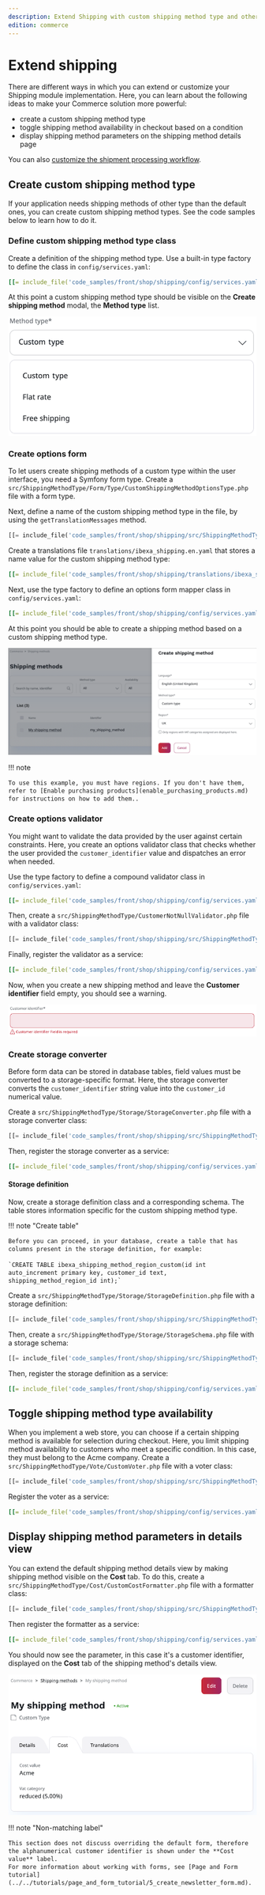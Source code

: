 ```yaml
---
description: Extend Shipping with custom shipping method type and other extra features.
edition: commerce
---
```


# Extend shipping

There are different ways in which you can extend or customize your Shipping module implementation. 
Here, you can learn about the following ideas to make your Commerce solution more powerful:

- create a custom shipping method type
- toggle shipping method availability in checkout based on a condition
- display shipping method parameters on the shipping method details page

You can also [customize the shipment processing workflow](configure_shipment.md#custom-shipment-workflows).

## Create custom shipping method type

If your application needs shipping methods of other type than the default ones, you can create custom shipping method types. 
See the code samples below to learn how to do it.
 
### Define custom shipping method type class

Create a definition of the shipping method type. 
Use a built-in type factory to define the class in `config/services.yaml`:

``` yaml
[[= include_file('code_samples/front/shop/shipping/config/services.yaml', 0, 1) =]][[= include_file('code_samples/front/shop/shipping/config/services.yaml', 1, 8) =]]
```

At this point a custom shipping method type should be visible on the **Create shipping method** modal, the **Method type** list.

![Selecting a shipping method type](img/shipping_method_type_selection.png "Selecting a shipping method type")

### Create options form

To let users create shipping methods of a custom type within the user interface, you need a Symfony form type. 
Create a `src/ShippingMethodType/Form/Type/CustomShippingMethodOptionsType.php` file with a form type.

Next, define a name of the custom shipping method type in the file, by using the `getTranslationMessages` method.

``` php hl_lines="32"
[[= include_file('code_samples/front/shop/shipping/src/ShippingMethodType/Form/Type/CustomShippingMethodOptionsType.php') =]]
```

Create a translations file `translations/ibexa_shipping.en.yaml` that stores a name value for the custom shipping method type:

``` yaml
[[= include_file('code_samples/front/shop/shipping/translations/ibexa_shipping.en.yaml') =]]
```

Next, use the type factory to define an options form mapper class in `config/services.yaml`:

``` yaml
[[= include_file('code_samples/front/shop/shipping/config/services.yaml', 0, 1) =]][[= include_file('code_samples/front/shop/shipping/config/services.yaml', 8, 15) =]]
```

At this point you should be able to create a shipping method based on a custom shipping method type.

![Creating a shipping method of custom type](img/custom_shipping_method_type.png "Creating a shipping method of custom type")

!!! note

    To use this example, you must have regions. If you don't have them, refer to [Enable purchasing products](enable_purchasing_products.md) for instructions on how to add them..

### Create options validator

You might want to validate the data provided by the user against certain constraints. 
Here, you create an options validator class that checks whether the user provided the `customer_identifier` value and dispatches an error when needed.

Use the type factory to define a compound validator class in `config/services.yaml`:

``` yaml
[[= include_file('code_samples/front/shop/shipping/config/services.yaml', 0, 1) =]][[= include_file('code_samples/front/shop/shipping/config/services.yaml', 15, 22) =]]
```

Then, create a `src/ShippingMethodType/CustomerNotNullValidator.php` file with a validator class:

``` php
[[= include_file('code_samples/front/shop/shipping/src/ShippingMethodType/CustomerNotNullValidator.php') =]]
```

Finally, register the validator as a service:

``` yaml
[[= include_file('code_samples/front/shop/shipping/config/services.yaml', 0, 1) =]][[= include_file('code_samples/front/shop/shipping/config/services.yaml', 22, 25) =]]
```

Now, when you create a new shipping method and leave the **Customer identifier** field empty, you should see a warning.

![Option validator in action](img/custom_shipping_type_validator.png "Option validator in action")

### Create storage converter

Before form data can be stored in database tables, field values must be converted to a storage-specific format.
Here, the storage converter converts the `customer_identifier` string value into the `customer_id` numerical value.

Create a `src/ShippingMethodType/Storage/StorageConverter.php` file with a storage converter class:

``` php
[[= include_file('code_samples/front/shop/shipping/src/ShippingMethodType/Storage/StorageConverter.php') =]]
```

Then, register the storage converter as a service:

``` yaml
[[= include_file('code_samples/front/shop/shipping/config/services.yaml', 0, 1) =]][[= include_file('code_samples/front/shop/shipping/config/services.yaml', 25, 28) =]]
```

#### Storage definition 

Now, create a storage definition class and a corresponding schema.
The table stores information specific for the custom shipping method type.

!!! note "Create table"

    Before you can proceed, in your database, create a table that has columns present in the storage definition, for example:

    `CREATE TABLE ibexa_shipping_method_region_custom(id int auto_increment primary key, customer_id text, shipping_method_region_id int);`

Create a `src/ShippingMethodType/Storage/StorageDefinition.php` file with a storage definition: 

``` php
[[= include_file('code_samples/front/shop/shipping/src/ShippingMethodType/Storage/StorageDefinition.php') =]]
```

Then, create a `src/ShippingMethodType/Storage/StorageSchema.php` file with a storage schema:

``` php
[[= include_file('code_samples/front/shop/shipping/src/ShippingMethodType/Storage/StorageSchema.php') =]]
```

Then, register the storage definition as a service:

``` yaml
[[= include_file('code_samples/front/shop/shipping/config/services.yaml', 0, 1) =]][[= include_file('code_samples/front/shop/shipping/config/services.yaml', 28, 31) =]]
```

## Toggle shipping method type availability

When you implement a web store, you can choose if a certain shipping method is available for selection during checkout.
Here, you limit shipping method availability to customers who meet a specific condition. In this case, they must belong to the Acme company.
Create a `src/ShippingMethodType/Vote/CustomVoter.php` file with a voter class:

``` php
[[= include_file('code_samples/front/shop/shipping/src/ShippingMethodType/Voter/CustomVoter.php') =]]
```

Register the voter as a service:

``` yaml
[[= include_file('code_samples/front/shop/shipping/config/services.yaml', 0, 1) =]][[= include_file('code_samples/front/shop/shipping/config/services.yaml', 31, 34) =]]
```

## Display shipping method parameters in details view 

You can extend the default shipping method details view by making shipping method visible on the **Cost** tab.
To do this, create a `src/ShippingMethodType/Cost/CustomCostFormatter.php` file with a formatter class:

``` php
[[= include_file('code_samples/front/shop/shipping/src/ShippingMethodType/Cost/CustomCostFormatter.php') =]]
```

Then register the formatter as a service:

``` yaml
[[= include_file('code_samples/front/shop/shipping/config/services.yaml', 0, 1) =]][[= include_file('code_samples/front/shop/shipping/config/services.yaml', 34, 38) =]]
```

You should now see the parameter, in this case it's a customer identifier, displayed on the **Cost** tab of the shipping method's details view.

![Shipping method parameters in the Cost tab](img/shipping_method_cost_tab.png "Shipping method parameters in the Cost tab")

!!! note "Non-matching label"

    This section does not discuss overriding the default form, therefore the alphanumerical customer identifier is shown under the **Cost value** label.
    For more information about working with forms, see [Page and Form tutorial](../../tutorials/page_and_form_tutorial/5_create_newsletter_form.md).

